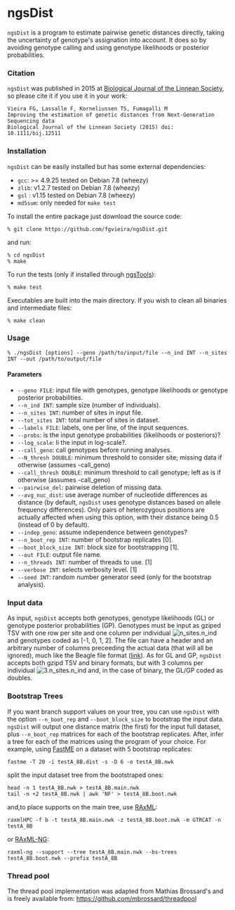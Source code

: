 # ngsDist

`ngsDist` is a program to estimate pairwise genetic distances directly, taking the uncertainty of genotype's assignation into account. It does so by avoiding genotype calling and using genotype likelihoods or posterior probabilities.

### Citation

`ngsDist` was published in 2015 at [Biological Journal of the Linnean Society](http://onlinelibrary.wiley.com/doi/10.1111/bij.12511/abstract), so please cite it if you use it in your work:

    Vieira FG, Lassalle F, Korneliussen TS, Fumagalli M
    Improving the estimation of genetic distances from Next-Generation Sequencing data
    Biological Journal of the Linnean Society (2015) doi: 10.1111/bij.12511

### Installation

`ngsDist` can be easily installed but has some external dependencies:

* `gcc`: >= 4.9.25 tested on Debian 7.8 (wheezy)
* `zlib`: v1.2.7 tested on Debian 7.8 (wheezy)
* `gsl` : v1.15 tested on Debian 7.8 (wheezy)
* `md5sum`: only needed for `make test`

To install the entire package just download the source code:

    % git clone https://github.com/fgvieira/ngsDist.git

and run:

    % cd ngsDist
    % make

To run the tests (only if installed through [ngsTools](https://github.com/mfumagalli/ngsTools)):

    % make test

Executables are built into the main directory. If you wish to clean all binaries and intermediate files:

    % make clean

### Usage

    % ./ngsDist [options] --geno /path/to/input/file --n_ind INT --n_sites INT --out /path/to/output/file

#### Parameters
* `--geno FILE`: input file with genotypes, genotype likelihoods or genotype posterior probabilities.
* `--n_ind INT`: sample size (number of individuals).
* `--n_sites INT`: number of sites in input file.
* `--tot_sites INT`: total number of sites in dataset.
* `--labels FILE`: labels, one per line, of the input sequences.
* `--probs`: is the input genotype probabilities (likelihoods or posteriors)?
* `--log_scale`: Ii the input in log-scale?.
* `--call_geno`: call genotypes before running analyses.
* `--N_thresh DOUBLE`: minimum threshold to consider site; missing data if otherwise (assumes -call_geno) 
* `--call_thresh DOUBLE`: minimum threshold to call genotype; left as is if otherwise (assumes -call_geno)
* `--pairwise_del`: pairwise deletion of missing data.
* `--avg_nuc_dist`: use average number of nucleotide differences as distance (by default, `ngsDist` uses genotype distances based on allele frequency differences). Only pairs of heterozygous positions are actually affected when using this option, with their distance being 0.5 (instead of 0 by default).
* `--indep_geno`: assume independence between genotypes?
* `--n_boot_rep INT`: number of bootstrap replicates [0].
* `--boot_block_size INT`: block size for bootstrapping [1].
* `--out FILE`: output file name.
* `--n_threads INT`: number of threads to use. [1]
* `--verbose INT`: selects verbosity level. [1]
* `--seed INT`: random number generator seed (only for the bootstrap analysis).

### Input data
As input, `ngsDist` accepts both genotypes, genotype likelihoods (GL) or genotype posterior probabilities (GP). Genotypes must be input as gziped TSV with one row per site and one column per individual ![n_sites.n_ind](http://mathurl.com/ycxtfy8u.png) and genotypes coded as [-1, 0, 1, 2]. The file can have a header and an arbitrary number of columns preceeding the actual data (that will all be ignored), much like the Beagle file format ([link](http://faculty.washington.edu/browning/beagle/beagle.html)).
As for GL and GP, `ngsDist` accepts both gzipd TSV and binary formats, but with 3 columns per individual ![3.n_sites.n_ind](http://mathurl.com/ycvy5fvx.png) and, in the case of binary, the GL/GP coded as doubles.

### Bootstrap Trees
If you want branch support values on your tree, you can use `ngsDist` with the option `--n_boot_rep` and `--boot_block_size` to bootstrap the input data. `ngsDist` will output one distance matrix (the first) for the input full dataset, plus `--n_boot_rep` matrices for each of the bootstrap replicates. After, infer a tree for each of the matrices using the program of your choice. For example, using [FastME](http://atgc.lirmm.fr/fastme/) on a dataset with 5 bootstrap replicates:

    fastme -T 20 -i testA_8B.dist -s -D 6 -o testA_8B.nwk

split the input dataset tree from the bootstraped ones:

    head -n 1 testA_8B.nwk > testA_8B.main.nwk
    tail -n +2 testA_8B.nwk | awk 'NF' > testA_8B.boot.nwk

and,to place supports on the main tree, use [RAxML](https://github.com/stamatak/standard-RAxML):

    raxmlHPC -f b -t testA_8B.main.nwk -z testA_8B.boot.nwk -m GTRCAT -n testA_8B

or [RAxML-NG](https://github.com/amkozlov/raxml-ng):

    raxml-ng --support --tree testA_8B.main.nwk --bs-trees testA_8B.boot.nwk --prefix testA_8B

### Thread pool
The thread pool	implementation was adapted from Mathias Brossard's and is freely available from:
https://github.com/mbrossard/threadpool

